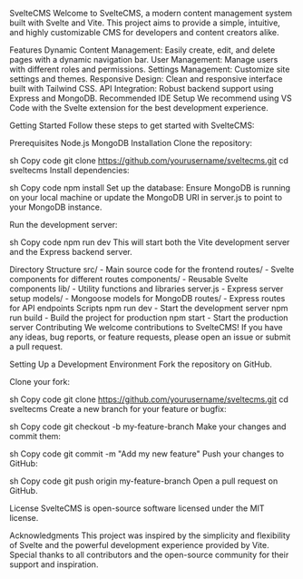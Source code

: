 SvelteCMS
Welcome to SvelteCMS, a modern content management system built with Svelte and Vite. This project aims to provide a simple, intuitive, and highly customizable CMS for developers and content creators alike.

Features
Dynamic Content Management: Easily create, edit, and delete pages with a dynamic navigation bar.
User Management: Manage users with different roles and permissions.
Settings Management: Customize site settings and themes.
Responsive Design: Clean and responsive interface built with Tailwind CSS.
API Integration: Robust backend support using Express and MongoDB.
Recommended IDE Setup
We recommend using VS Code with the Svelte extension for the best development experience.

Getting Started
Follow these steps to get started with SvelteCMS:

Prerequisites
Node.js
MongoDB
Installation
Clone the repository:

sh
Copy code
git clone https://github.com/yourusername/sveltecms.git
cd sveltecms
Install dependencies:

sh
Copy code
npm install
Set up the database:
Ensure MongoDB is running on your local machine or update the MongoDB URI in server.js to point to your MongoDB instance.

Run the development server:

sh
Copy code
npm run dev
This will start both the Vite development server and the Express backend server.

Directory Structure
src/ - Main source code for the frontend
routes/ - Svelte components for different routes
components/ - Reusable Svelte components
lib/ - Utility functions and libraries
server.js - Express server setup
models/ - Mongoose models for MongoDB
routes/ - Express routes for API endpoints
Scripts
npm run dev - Start the development server
npm run build - Build the project for production
npm start - Start the production server
Contributing
We welcome contributions to SvelteCMS! If you have any ideas, bug reports, or feature requests, please open an issue or submit a pull request.

Setting Up a Development Environment
Fork the repository on GitHub.

Clone your fork:

sh
Copy code
git clone https://github.com/yourusername/sveltecms.git
cd sveltecms
Create a new branch for your feature or bugfix:

sh
Copy code
git checkout -b my-feature-branch
Make your changes and commit them:

sh
Copy code
git commit -m "Add my new feature"
Push your changes to GitHub:

sh
Copy code
git push origin my-feature-branch
Open a pull request on GitHub.

License
SvelteCMS is open-source software licensed under the MIT license.

Acknowledgments
This project was inspired by the simplicity and flexibility of Svelte and the powerful development experience provided by Vite. Special thanks to all contributors and the open-source community for their support and inspiration.